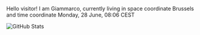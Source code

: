 Hello visitor! I am Giammarco, currently living in space coordinate Brussels and time coordinate Monday, 28 June, 08:06 CEST

![GitHub Stats](https://github-readme-stats.vercel.app/api?username=grcasanova)
